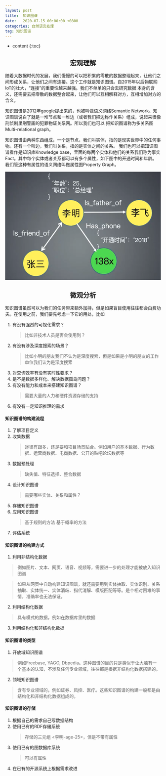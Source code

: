 ```yaml
---
layout: post
title:  知识图谱
date:   2020-07-15 00:00:00 +0800
categories: 自然语言处理
tag: 知识图谱
---
```


* content
{:toc}


<h2 align="center">宏观理解</h2>

随着大数据时代的发展，我们慢慢的可以把积累的零散的数据整理起来，让他们之间形成关系，让他们之间有连接。这个工作就是知识图谱。自2015年以后物联网IoT的壮大，“连接”的重要性越来越强。我们不单单的只会去研究数据
本身的含义，还需要去把零散的数据整合起来，让他们可以互相解释对方，互相增加对方的含义。

知识图谱是2012年google提出来的，也被叫做语义网络Semantic Network。知识图谱说白了就是一堆节点和一堆边（或者我们把边称作关系）组成，说起来很像刑侦剧里刑警画的犯罪物证关系网。所以我们也可以
把知识图谱称为多关系图Multi-relational graph。

知识图谱由两种东西组成，一个是节点，我们叫实体，指的是现实世界中的任何事物。还有一个叫边，我们叫关系，指的是实体之间的关系。
我们也可以把知识图谱看作是知识库Knowledge base，里面的每两个实体和他们的关系我们称为事实Fact。其中每个实体或者关系都可以有多个属性，如下图中的开通时间和年龄。我们管这种有属性的语义网络叫做属性图Property Graph。

<p align="center"> 
  <img src="/imgs/knowledgeGraph/1.png">
</p>



<h2 align="center">微观分析</h2>

知识图谱虽然可以为我们的任务带来额外加持，但是如果盲目使用往往都会白费功夫。在使用之前，我们要先考虑一下它的用处，比如

1. 有没有强烈的可视化需求？
    > 比如非技术人员是否会使用到？
2. 有没有涉及深度搜索的场景？
    > 比如小明的朋友我们不认为是深度搜索，但是如果是小明的朋友的工作单位我们认为是深度搜索
3. 对查询效率有没有实时性要求？
4. 是不是数据多样化、解决数据孤岛问题？
5. 有没有能力和成本来搭建知识图谱？
    > 需要大量的人力和硬件资源存储的支持
6. 有没有一定知识推理的需求


<h4>知识图谱的构建流程</h4>

1. 了解项目定义
2. 收集数据
    > 途径有跟多，还是要和项目场景贴合。例如用户的基本数据、行为数据、运营商数据、电商数据、公开的贴吧论坛数据等    
3. 数据预处理
    > 缺失值、特征选择、整合数据
4. 设计知识图谱
    > 需要哪些实体、关系和属性？
5. 存储知识图谱
6. 应用知识图谱
    > 基于规则的方法
    > 基于概率的方法
7. 评估系统


<h4>知识图谱的构建方式</h4>

1. 利用非结构化数据
  > 例如图片、文本、网页、语音、视频等，需要进一步的处理才能被放入知识图谱

  > 如果从网页中自动构建知识图谱，就还需要用到实体抽取、实体识别、关系抽取、实体统一、实体消歧、指代消解、模版匹配等等。是个相对困难的事情，准确率也无法保证。
2. 利用结构化数据
  > 具有模式的数据，例如在数据库里的数据
3. 利用结构化和非结构化数据

<h4>知识图谱的类型</h4>

1. 开放域知识图谱
  > 例如Freebase, YAGO, Dbpedia。这种图谱的目的只是类似于让大脑有一个基本的认知，不涉及任何专业领域，往往都是根据非结构化数据搭建的。
2. 领域知识图谱
  > 含有专业领域的，例如证券、风控、医疗。这些知识图谱的构建一般都是由结构化和非结构化数据组成的。

<h4>知识图谱的存储</h4>

1. 根据自己的需求自己写数据结构
2. 使用已有的RDF存储系统
   > 存储的三元组 <李明-age-25>，但是不带有属性
3. 使用已有的图数据库系统
   > 可以有属性 
4. 在已有的开源系统上根据需求改进






























